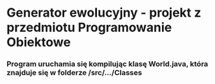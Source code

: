 # Generator ewolucyjny - projekt z przedmiotu Programowanie Obiektowe
### Program uruchamia się kompilując klasę World.java, która znajduje się w folderze /src/.../Classes
